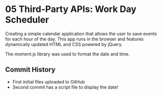 # 05 Third-Party APIs: Work Day Scheduler

Creating a simple calendar application that allows the user to save events for each hour of the day. This app runs in the browser and features dynamically updated HTML and CSS powered by jQuery.

The moment.js library was used to format the date and time.

## Commit History
* First initial files uploaded to GitHub
* Second commit has a script file to display the date!
